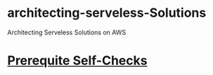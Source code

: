 # architecting-serveless-Solutions
Architecting Serveless Solutions on AWS


# [Prerequite Self-Checks](preresquite-checks.md)